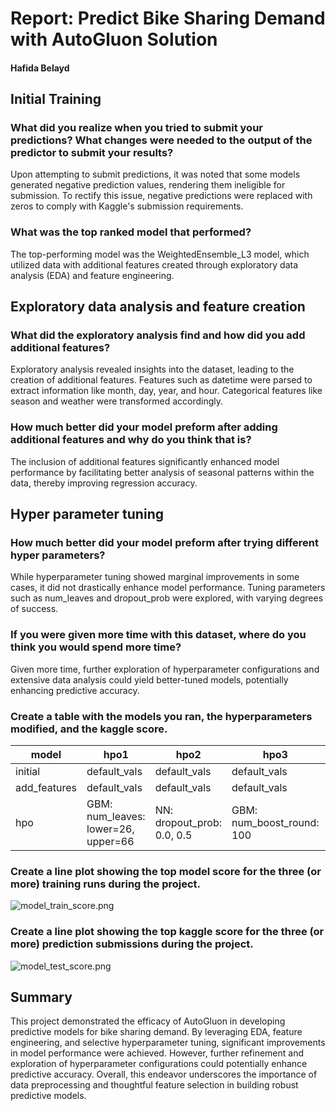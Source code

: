 # Report: Predict Bike Sharing Demand with AutoGluon Solution
#### Hafida Belayd

## Initial Training
### What did you realize when you tried to submit your predictions? What changes were needed to the output of the predictor to submit your results?
Upon attempting to submit predictions, it was noted that some models generated negative prediction values, rendering them ineligible for submission. To rectify this issue, negative predictions were replaced with zeros to comply with Kaggle's submission requirements.

### What was the top ranked model that performed?
The top-performing model was the WeightedEnsemble_L3 model, which utilized data with additional features created through exploratory data analysis (EDA) and feature engineering.



## Exploratory data analysis and feature creation
### What did the exploratory analysis find and how did you add additional features?
Exploratory analysis revealed insights into the dataset, leading to the creation of additional features. Features such as datetime were parsed to extract information like month, day, year, and hour. Categorical features like season and weather were transformed accordingly.

### How much better did your model preform after adding additional features and why do you think that is?
The inclusion of additional features significantly enhanced model performance by facilitating better analysis of seasonal patterns within the data, thereby improving regression accuracy.

## Hyper parameter tuning
### How much better did your model preform after trying different hyper parameters?
While hyperparameter tuning showed marginal improvements in some cases, it did not drastically enhance model performance. Tuning parameters such as num_leaves and dropout_prob were explored, with varying degrees of success.

### If you were given more time with this dataset, where do you think you would spend more time?
Given more time, further exploration of hyperparameter configurations and extensive data analysis could yield better-tuned models, potentially enhancing predictive accuracy.

### Create a table with the models you ran, the hyperparameters modified, and the kaggle score.
|model|hpo1|hpo2|hpo3|score|
|--|--|--|--|--|
|initial|default_vals|default_vals|default_vals|1.83131|
|add_features|default_vals|default_vals|default_vals|0.85666|
|hpo|GBM: num_leaves: lower=26, upper=66|NN: dropout_prob: 0.0, 0.5|GBM: num_boost_round: 100|0.52604|

### Create a line plot showing the top model score for the three (or more) training runs during the project.



![model_train_score.png](Udacity-First-Project/project/model_train_score.png)

### Create a line plot showing the top kaggle score for the three (or more) prediction submissions during the project.



![model_test_score.png](Udacity-First-Project/project/model_test_score.png)

## Summary
This project demonstrated the efficacy of AutoGluon in developing predictive models for bike sharing demand. By leveraging EDA, feature engineering, and selective hyperparameter tuning, significant improvements in model performance were achieved. However, further refinement and exploration of hyperparameter configurations could potentially enhance predictive accuracy. Overall, this endeavor underscores the importance of data preprocessing and thoughtful feature selection in building robust predictive models.
